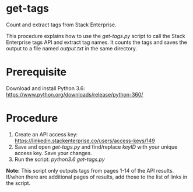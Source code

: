 # get-tags
Count and extract tags from Stack Enterprise.

This procedure explains how to use the *get-tags.py* script to call the Stack Enterprise tags API and extract tag names. 
It counts the tags and saves the output to a file named *output.txt* in the same directory.

# Prerequisite
Download and install Python 3.6: https://www.python.org/downloads/release/python-360/

# Procedure
1. Create an API access key: https://linkedin.stackenterprise.co/users/access-keys/149
2. Save and open *get-tags.py* and find/replace *keyID* with your unique access key. Save your changes.
3. Run the script: *python3.6 get-tags.py* 
    
**Note:** This script only outputs tags from pages 1-14 of the API results.
If/when there are additional pages of results, add those to the list of links in the script.
